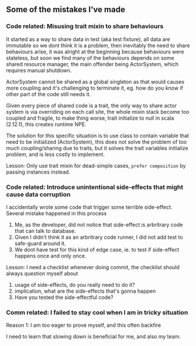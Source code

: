 ## Some of the mistakes I've made

### Code related: Misusing trait mixin to share behaviours

It started as a way to share data in test (aka test fixture), all data are
immutable so we dont think it is a problem, then inevitably
the need to share behaviours arise, it was alright at the beginning because
behaviours were stateless, but soon we find many of the behaviours depends on
some shared resource manager, the main offender being ActorSystem, which
requires manual shutdown.

ActorSystem cannot be shared as a global singleton as that would causes
more coupling and it's challenging to terminate it, eg. how do you know if
other part of the code still needs it.

Given every piece of shared code is a trait, the only way to share
actor system is via overriding on each call site, the whole mixin stack
become too coupled and fragile, to make thing worse, trait initialize
to null in scala (2.12.1), this creates runtime NPE.

The solution for this specific situation is to use class to contain
variable that need to be initialized (ActorSystem), this does not solve
the problem of too much coupling/sharing due to traits, but it solves the
trait variables initialize problem, and is less costly to implement.

Lesson: Only use trait mixin for dead-simple cases, `prefer composition` by
passing instances instead.

### Code related: Introduce unintentional side-effects that might cause data corruption

I accidentally wrote some code that trigger some terrible side-effect.
Several mistake happened in this process

1. Me, as the developer, did not notice that side-effect is arbritrary code
that can talk to database.
2. Given I didn't think it as an arbritrary code runner, I did not add
test to safe-guard around it.
3. We dont have test for this kind of edge case, ie. to test if side-effect
happens once and only once.

Lesson: I need a checklist whenever doing commit, the checklist should always
question myself about

1. usage of side-effects, do you really need to do it?
2. implication, what are the side-effects that's gonna happen
3. Have you tested the side-effectful code?

### Comm related: I failed to stay cool when I am in tricky situation

Reason 1: I am too eager to prove myself, and this often backfire

I need to learn that slowing down is beneficial for me, and also my team.
